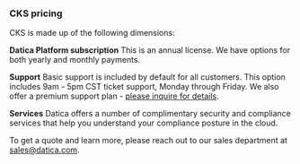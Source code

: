 ### CKS pricing
CKS is made up of the following dimensions:

**Datica Platform subscription**
This is an annual license. We have options for both yearly and monthly payments.

**Support**
Basic support is included by default for all customers. This option includes 9am - 5pm CST ticket support, Monday through Friday. We also offer a premium support plan - [please inquire for details](sales@datica.com).

**Services**
Datica offers a number of complimentary security and compliance services that help you understand your compliance posture in the cloud.

To get a quote and learn more, please reach out to our sales department at [sales@datica.com](sales@datica.com).

